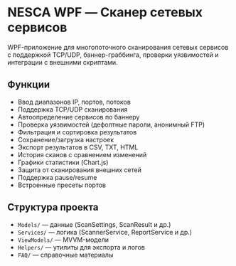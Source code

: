 # NESCA WPF — Сканер сетевых сервисов

WPF-приложение для многопоточного сканирования сетевых сервисов с поддержкой TCP/UDP, баннер-граббинга, проверки уязвимостей и интеграции с внешними скриптами.

## Функции
- Ввод диапазонов IP, портов, потоков
- Поддержка TCP/UDP сканирования
- Автоопределение сервисов по баннеру
- Проверка уязвимостей (дефолтные пароли, анонимный FTP)
- Фильтрация и сортировка результатов
- Сохранение/загрузка настроек
- Экспорт результатов в CSV, TXT, HTML
- История сканов с сравнением изменений
- Графики статистики (Chart.js)
- Защита от сканирования внешних сетей
- Поддержка pause/resume
- Встроенные пресеты портов

## Структура проекта
- `Models/` — данные (ScanSettings, ScanResult и др.)
- `Services/` — логика (ScannerService, ReportService и др.)
- `ViewModels/` — MVVM-модели
- `Helpers/` — утилиты для экспорта и логов
- `FAQ/` — справочные материалы

